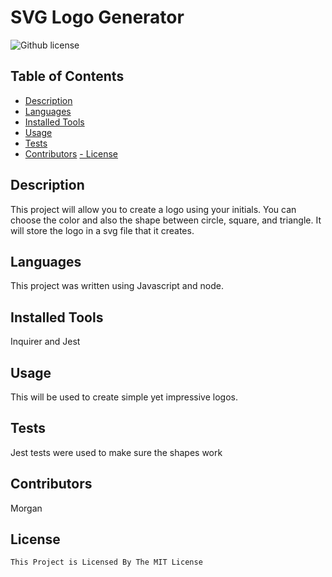 # SVG Logo Generator
  ![Github license](https://img.shields.io/badge/license-MIT-blue.svg)
  ## Table of Contents
  - [Description](#description)
  - [Languages](#languages)
  - [Installed Tools](#installation)
  - [Usage](#usage)
  - [Tests](#test)
  - [Contributors](#contributors)
    [- License](#license)

  ## Description
  This project will allow you to create a logo using your initials. You can choose the color and also the shape between circle, square, and triangle. It will store the logo in a svg file that it creates.
  ## Languages
  This project was written using Javascript and node.
  ## Installed Tools
  Inquirer and Jest
  ## Usage
  This will be used to create simple yet impressive logos.
  ## Tests
  Jest tests were used to make sure the shapes work
  ## Contributors
  Morgan 
  ## License
    This Project is Licensed By The MIT License
